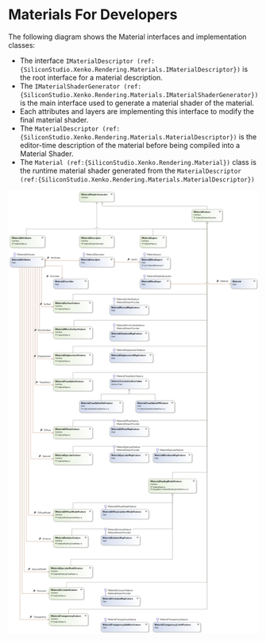 # Materials For Developers

The following diagram shows the Material interfaces and implementation classes:

- The interface `IMaterialDescriptor (ref:{SiliconStudio.Xenko.Rendering.Materials.IMaterialDescriptor})` is the root interface for a material description.
- The `IMaterialShaderGenerator (ref:{SiliconStudio.Xenko.Rendering.Materials.IMaterialShaderGenerator})` is the main interface used to generate a material shader of the material.
- Each attributes and layers are implementing this interface to modify the final material shader.
- The `MaterialDescriptor (ref:{SiliconStudio.Xenko.Rendering.Materials.MaterialDescriptor})` is the editor-time description of the material before being compiled into a Material Shader.
- The `Material (ref:{SiliconStudio.Xenko.Rendering.Material})` class is the runtime material shader generated from the `MaterialDescriptor (ref:{SiliconStudio.Xenko.Rendering.Materials.MaterialDescriptor})`

![images/materials-for-developers-1.png](images/materials-for-developers-1.png) 

 

